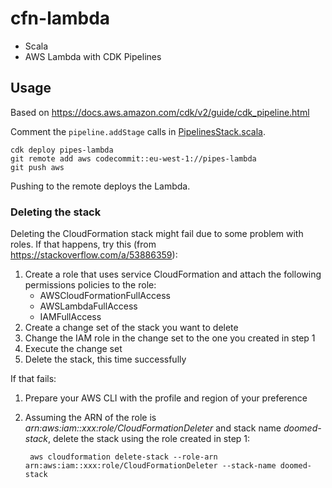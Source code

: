 # cfn-lambda

- Scala
- AWS Lambda with CDK Pipelines

## Usage

Based on https://docs.aws.amazon.com/cdk/v2/guide/cdk_pipeline.html

Comment the `pipeline.addStage` calls in [PipelinesStack.scala](cdk/src/main/scala/com/malliina/cdk/PipelinesStack.scala).

    cdk deploy pipes-lambda
    git remote add aws codecommit::eu-west-1://pipes-lambda
    git push aws

Pushing to the remote deploys the Lambda.

### Deleting the stack

Deleting the CloudFormation stack might fail due to some problem with roles. If that happens, try 
this (from https://stackoverflow.com/a/53886359):

1. Create a role that uses service CloudFormation and attach the following permissions policies to 
 the role:
    - AWSCloudFormationFullAccess
    - AWSLambdaFullAccess
    - IAMFullAccess
1. Create a change set of the stack you want to delete
1. Change the IAM role in the change set to the one you created in step 1
1. Execute the change set
1. Delete the stack, this time successfully

If that fails:

1. Prepare your AWS CLI with the profile and region of your preference
1. Assuming the ARN of the role is *arn:aws:iam::xxx:role/CloudFormationDeleter* and stack name 
*doomed-stack*, delete the stack using the role created in step 1:

        aws cloudformation delete-stack --role-arn arn:aws:iam::xxx:role/CloudFormationDeleter --stack-name doomed-stack
